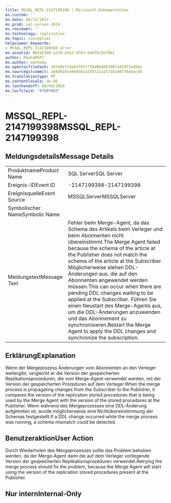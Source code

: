 ```yaml
---
title: MSSQL_REPL-2147199398 | Microsoft-Dokumentation
ms.custom: ''
ms.date: 06/13/2017
ms.prod: sql-server-2014
ms.reviewer: ''
ms.technology: replication
ms.topic: conceptual
helpviewer_keywords:
- MSSQL_REPL-2147199398 error
ms.assetid: 0b5a5369-a234-43a2-9763-da978c5ef8b1
author: MashaMSFT
ms.author: mathoma
ms.openlocfilehash: a97e0effdab5f87c7f6d0640bf807ad19f3ed58a
ms.sourcegitcommit: ad4d92dce894592a259721a1571b1d8736abacdb
ms.translationtype: MT
ms.contentlocale: de-DE
ms.lasthandoff: 08/04/2020
ms.locfileid: "87607663"
---
```

# <a name="mssql_repl-2147199398"></a><span data-ttu-id="f5bd2-102">MSSQL_REPL-2147199398</span><span class="sxs-lookup"><span data-stu-id="f5bd2-102">MSSQL_REPL-2147199398</span></span>
    
## <a name="message-details"></a><span data-ttu-id="f5bd2-103">Meldungsdetails</span><span class="sxs-lookup"><span data-stu-id="f5bd2-103">Message Details</span></span>  
  
|||  
|-|-|  
|<span data-ttu-id="f5bd2-104">Produktname</span><span class="sxs-lookup"><span data-stu-id="f5bd2-104">Product Name</span></span>|<span data-ttu-id="f5bd2-105">SQL Server</span><span class="sxs-lookup"><span data-stu-id="f5bd2-105">SQL Server</span></span>|  
|<span data-ttu-id="f5bd2-106">Ereignis-ID</span><span class="sxs-lookup"><span data-stu-id="f5bd2-106">Event ID</span></span>|<span data-ttu-id="f5bd2-107">-2147199398</span><span class="sxs-lookup"><span data-stu-id="f5bd2-107">-2147199398</span></span>|  
|<span data-ttu-id="f5bd2-108">Ereignisquelle</span><span class="sxs-lookup"><span data-stu-id="f5bd2-108">Event Source</span></span>|<span data-ttu-id="f5bd2-109">MSSQLServer</span><span class="sxs-lookup"><span data-stu-id="f5bd2-109">MSSQLServer</span></span>|  
|<span data-ttu-id="f5bd2-110">Symbolischer Name</span><span class="sxs-lookup"><span data-stu-id="f5bd2-110">Symbolic Name</span></span>||  
|<span data-ttu-id="f5bd2-111">Meldungstext</span><span class="sxs-lookup"><span data-stu-id="f5bd2-111">Message Text</span></span>|<span data-ttu-id="f5bd2-112">Fehler beim Merge-Agent, da das Schema des Artikels beim Verleger und beim Abonnenten nicht übereinstimmt.</span><span class="sxs-lookup"><span data-stu-id="f5bd2-112">The Merge Agent failed because the schema of the article at the Publisher does not match the schema of the article at the Subscriber.</span></span> <span data-ttu-id="f5bd2-113">Möglicherweise stehen DDL-Änderungen aus, die auf den Abonnenten angewendet werden müssen.</span><span class="sxs-lookup"><span data-stu-id="f5bd2-113">This can occur when there are pending DDL changes waiting to be applied at the Subscriber.</span></span> <span data-ttu-id="f5bd2-114">Führen Sie einen Neustart des Merge-Agents aus, um die DDL-Änderungen anzuwenden und das Abonnement zu synchronisieren.</span><span class="sxs-lookup"><span data-stu-id="f5bd2-114">Restart the Merge Agent to apply the DDL changes and synchronize the subscription.</span></span>|  
  
## <a name="explanation"></a><span data-ttu-id="f5bd2-115">Erklärung</span><span class="sxs-lookup"><span data-stu-id="f5bd2-115">Explanation</span></span>  
 <span data-ttu-id="f5bd2-116">Wenn der Mergeprozess Änderungen vom Abonnenten an den Verleger weitergibt, vergleicht er die Version der gespeicherten Replikationsprozeduren, die vom Merge-Agent verwendet werden, mit der Version der gespeicherten Prozeduren auf dem Verleger.</span><span class="sxs-lookup"><span data-stu-id="f5bd2-116">When the merge process is propagating changes from the Subscriber to the Publisher, it compares the version of the replication stored procedures that is being used by the Merge Agent with the version of the stored procedures at the Publisher.</span></span> <span data-ttu-id="f5bd2-117">Wenn während des Mergeprozesses eine DDL-Änderung aufgetreten ist, wurde möglicherweise eine Nichtübereinstimmung der Schemas festgestellt.</span><span class="sxs-lookup"><span data-stu-id="f5bd2-117">If a DDL change occurred while the merge process was running, a schema mismatch could be detected.</span></span>  
  
## <a name="user-action"></a><span data-ttu-id="f5bd2-118">Benutzeraktion</span><span class="sxs-lookup"><span data-stu-id="f5bd2-118">User Action</span></span>  
 <span data-ttu-id="f5bd2-119">Durch Wiederholen des Mergeprozesses sollte das Problem behoben werden, da der Merge-Agent dann die auf dem Verleger vorliegende Version der gespeicherten Replikationsprozeduren verwendet.</span><span class="sxs-lookup"><span data-stu-id="f5bd2-119">Retrying the merge process should fix the problem, because the Merge Agent will start using the version of the replication stored procedures present at the Publisher.</span></span>  
  
## <a name="internal-only"></a><span data-ttu-id="f5bd2-120">Nur intern</span><span class="sxs-lookup"><span data-stu-id="f5bd2-120">Internal-Only</span></span>  
  
